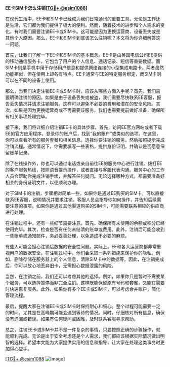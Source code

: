 **EE卡SIM卡怎么注销[[TG💪+ @esim1088](https://t.me/s/esim1088)]**

在现代生活中，EE卡和SIM卡已经成为我们日常通讯的重要工具。无论是工作还是生活，它们都为我们提供了极大的便利。然而，随着技术的进步和个人需求的变化，有时我们需要注销EE卡或SIM卡。这可能是因为更换运营商、设备丢失或是其他个人原因。那么，EE卡和SIM卡到底该怎么注销呢？本文将为你详细解答这一问题。

首先，让我们了解一下EE卡和SIM卡的基本概念。EE卡是由英国电信公司EE提供的移动通信服务卡，它包含了用户的个人信息、通话记录、短信等重要数据。而SIM卡则是手机中用于存储用户信息和提供网络连接的小型集成电路卡。两者虽然功能相似，但在使用上却各有特点。EE卡通常与EE的特定服务绑定，而SIM卡则可以在不同的设备上使用。

那么，当我们决定注销EE卡或SIM卡时，应该从哪些方面入手呢？首先，我们需要明确注销的原因。如果是由于设备丢失或被盗，我们需要尽快联系EE客服，报告丢失情况并请求注销服务。这样可以避免不必要的费用和潜在的安全风险。其次，如果是因为更换运营商或不再需要该服务，我们也需要提前做好准备，确保所有相关事项处理完毕。

接下来，我们将详细介绍注销EE卡的具体步骤。首先，访问EE官方网站或者下载EE的官方应用程序。登录你的账户后，找到“我的账户”或类似的选项。在这里，你可以查看所有的服务套餐和相关信息。选择你要注销的服务，然后按照提示完成注销流程。通常情况下，你需要填写一些表格，提供身份证明，并确认是否愿意保留账单记录。

除了在线操作外，你也可以通过电话或亲自前往EE的服务中心进行注销。拨打EE的客户服务热线，按照语音提示操作，或者直接与客服代表沟通。服务中心的工作人员会帮助你完成注销手续，并解答任何疑问。无论选择哪种方式，都需要准备好相关的身份证明文件，以便顺利办理。

对于SIM卡的注销，步骤相对简单一些。如果你是通过EE购买的SIM卡，可以直接联系EE客服，说明情况并要求注销。客服人员会指导你如何操作，并告知后续需要注意的事项。如果你是通过其他渠道购买的SIM卡，可能需要联系相应的供应商进行处理。

在注销过程中，还有一些细节需要注意。首先，确保所有未使用的余额或积分已经使用完毕。其次，检查是否有任何未结清的账单或费用。此外，注销后可能会收到一些账单或通知邮件，务必妥善处理，以免造成不必要的麻烦。

有些人可能会担心注销后数据的安全性问题。实际上，EE和各大运营商都非常重视用户的数据安全。在注销过程中，他们会采取一系列措施来保护你的隐私。例如，删除存储在服务器上的个人信息，清除SIM卡中的数据等。因此，在注销完成后，你可以放心地丢弃旧卡，无需担心数据泄露的风险。

当然，在注销之前，我们还可以考虑其他的选择。例如，如果你只是暂时不需要某个服务，可以选择暂停而非完全注销。这样既能保留原有号码和套餐，又能在需要时快速恢复服务。此外，如果你有多个EE卡或SIM卡，可以考虑合并账户，简化管理流程。

最后，提醒大家在注销EE卡或SIM卡时保持耐心和细心。整个过程可能需要一定的时间，尤其是在高峰期可能会遇到等待的情况。同时，仔细核对所有信息，确保没有遗漏或错误。如果有任何疑问或困难，及时联系客服寻求帮助。

总之，注销EE卡或SIM卡并不是一件复杂的事情，只要按照正确的步骤操作，就能顺利完成。无论是出于安全考虑还是个人需求，我们都应该根据实际情况做出明智的选择。希望本文能为大家提供实用的信息和指导，让大家在处理这类事务时更加得心应手。

[[TG💪+ @esim1088](https://t.me/s/esim1088) ![Image](https://i.postimg.cc/4NQfJmqS/Snipaste-2025-05-13-00-14-12.png)]